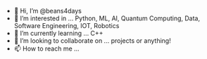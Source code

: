- 👋 Hi, I’m @beans4days
- 👀 I’m interested in ... Python, ML, AI, Quantum Computing, Data, Software Engineering, IOT, Robotics
- 🌱 I’m currently learning ... C++
- 💞️ I’m looking to collaborate on ... projects or anything!
- 📫 How to reach me ...

<!---
beans4days/beans4days is a ✨ special ✨ repository because its `README.md` (this file) appears on your GitHub profile.
You can click the Preview link to take a look at your changes.
--->
